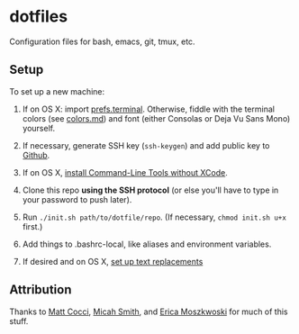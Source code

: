 # dotfiles

Configuration files for bash, emacs, git, tmux, etc.

## Setup

To set up a new machine:

1. If on OS X: import [prefs.terminal](https://github.com/pearlzli/dotfiles/blob/master/prefs.terminal). Otherwise, fiddle with the terminal colors (see [colors.md](https://github.com/pearlzli/dotfiles/blob/master/colors.md)) and font (either Consolas or Deja Vu Sans Mono) yourself.

2. If necessary, generate SSH key (`ssh-keygen`) and add public key to [Github](https://github.com/settings/keys).

3. If on OS X, [install Command-Line Tools without XCode](https://apple.stackexchange.com/a/372486).

4. Clone this repo **using the SSH protocol** (or else you'll have to type in your password to push later).

5. Run `./init.sh path/to/dotfile/repo`. (If necessary, `chmod init.sh u+x` first.)

6. Add things to .bashrc-local, like aliases and environment variables.

7. If desired and on OS X, [set up text replacements](https://support.apple.com/guide/mac-help/back-up-and-share-text-replacements-on-mac-mchl2a7bd795/mac)

## Attribution

Thanks to [Matt Cocci](https://github.com/MattCocci/ConfigurationTemplates), [Micah Smith](https://github.com/micahjsmith/dotfiles), and [Erica Moszkwoski](https://github.com/emoszkowski/configFiles) for much of this stuff.
